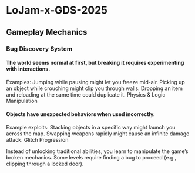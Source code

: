 # LoJam-x-GDS-2025
## Gameplay Mechanics
### Bug Discovery System


#### The world seems normal at first, but breaking it requires experimenting with interactions.
Examples:
Jumping while pausing might let you freeze mid-air.
Picking up an object while crouching might clip you through walls.
Dropping an item and reloading at the same time could duplicate it.
Physics & Logic Manipulation


#### Objects have unexpected behaviors when used incorrectly.
Example exploits:
Stacking objects in a specific way might launch you across the map.
Swapping weapons rapidly might cause an infinite damage attack.
Glitch Progression


Instead of unlocking traditional abilities, you learn to manipulate the game’s broken mechanics.
Some levels require finding a bug to proceed (e.g., clipping through a locked door).

